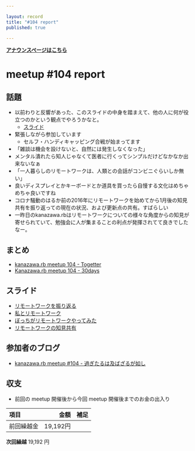 ```yaml
---

layout: record
title: "#104 report"
published: true

---
```


<div style="text-align: left;"><a href="./"><strong>アナウンスページはこちら</strong></a></div>

# meetup #104 report

## 話題

* 以前わりと反響があった、このスライドの中身を踏まえて、他の人に何が役立つのかという観点でやろうかなと。
  + [スライド](https://speakerdeck.com/sat/beteranji-shu-zhe-gaxin-siihuan-jing-deda-shi-bai-sitahua)
* 緊張しながら参加しています
  + セルフ・ハンディキャッピング合戦が始まってます
* 「雑談は機会を設けないと、自然には発生しなくなった」
* メンタル潰れたら知人じゃなくて医者に行くってシンプルだけどなかなか出来ないなぁ
* 「一人暮らしのリモートワークは、人類との会話がコンビニぐらいしか無い」
* 良いディスプレイとかキーボードとか道具を買ったら自慢する文化はめちゃめちゃ良いですね 
* コロナ騒動のはるか前の2016年にリモートワークを始めてから1月後の知見共有を振り返っての現在の状況、および更新点の共有。すばらしい
* 一昨日のkanazawa.rbはリモートワークについての様々な角度からの知見が寄せられていて、勉強会に人が集まることの利点が発揮されてて良きでしたなー。

## まとめ

* [kanazawa.rb meetup 104 - Togetter](https://togetter.com/li/1701854)
* [Kanazawa.rb meetup 104 - 30days](https://30d.jp/kzrb/94)


## スライド

* [リモートワークを振り返る](https://speakerdeck.com/takayukiatkwsk/look-back-on-remote-working)
* [私とリモートワーク](https://speakerdeck.com/cottondesu/remote-work-with-me)
* [ぼっちがリモートワークやってみた](https://speakerdeck.com/ryuseinomi/hotutikarimotowakuyatutemita)
* [リモートワークの知見共有](https://speakerdeck.com/sat/rimotowakufalsezhi-jian-gong-you)

## 参加者のブログ

* [kanazawa\.rb meetup \#104 \- 過ぎたるは及ばざるが如し](https://cotton-desu.hatenablog.com/entry/2021/04/27/130000)

## 収支

* 前回の meetup 開催後から今回 meetup 開催後までのお金の出入り

|項目                           |金額         |補足                                               |
|:------------------------------|------------:|:--------------------------------------------------|
| 前回繰越金                    |    19,192円 |                                                   |

**次回繰越**  19,192 円
